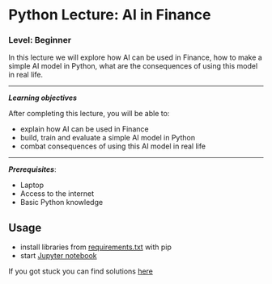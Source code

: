 # Python Lecture: AI in Finance

### Level: Beginner


In this lecture we will explore how AI can be used in Finance, how to make a simple AI model in Python, what are the consequences of using this model in real life.

---

**_Learning objectives_**

After completing this lecture, you will be able to:

- explain how AI can be used in Finance
- build, train and evaluate a simple AI model in Python
- combat consequences of using this AI model in real life

---

**_Prerequisites_**:

- Laptop
- Access to the internet
- Basic Python knowledge

## Usage



- install libraries from [requirements.txt](requirements.txt) with pip
- start [Jupyter notebook](materials/python_lecture_ai_in_finance_materials.ipynb)

If you got stuck you can find solutions [here](solutions/python_lecture_ai_in_finance_solutions.ipynb)


